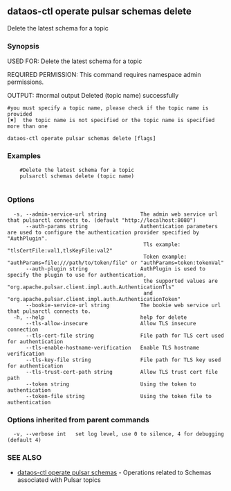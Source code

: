 ## dataos-ctl operate pulsar schemas delete

Delete the latest schema for a topic

### Synopsis

USED FOR:
    Delete the latest schema for a topic

REQUIRED PERMISSION:
    This command requires namespace admin permissions.

OUTPUT:
    #normal output
    Deleted (topic name) successfully

    #you must specify a topic name, please check if the topic name is provided
    [✖]  the topic name is not specified or the topic name is specified more than one



```
dataos-ctl operate pulsar schemas delete [flags]
```

### Examples

```
    #Delete the latest schema for a topic
    pulsarctl schemas delete (topic name)


```

### Options

```
  -s, --admin-service-url string           The admin web service url that pulsarctl connects to. (default "http://localhost:8080")
      --auth-params string                 Authentication parameters are used to configure the authentication provider specified by "AuthPlugin".
                                            Tls example: "tlsCertFile:val1,tlsKeyFile:val2"
                                            Token example: "authParams=file:///path/to/token/file" or "authParams=token:tokenVal"
      --auth-plugin string                 AuthPlugin is used to specify the plugin to use for authentication,
                                            the supported values are "org.apache.pulsar.client.impl.auth.AuthenticationTls"
                                            and "org.apache.pulsar.client.impl.auth.AuthenticationToken"
      --bookie-service-url string          The bookie web service url that pulsarctl connects to.
  -h, --help                               help for delete
      --tls-allow-insecure                 Allow TLS insecure connection
      --tls-cert-file string               File path for TLS cert used for authentication
      --tls-enable-hostname-verification   Enable TLS hostname verification
      --tls-key-file string                File path for TLS key used for authentication
      --tls-trust-cert-path string         Allow TLS trust cert file path
      --token string                       Using the token to authentication
      --token-file string                  Using the token file to authentication
```

### Options inherited from parent commands

```
  -v, --verbose int   set log level, use 0 to silence, 4 for debugging (default 4)
```

### SEE ALSO

* [dataos-ctl operate pulsar schemas](dataos-ctl_operate_pulsar_schemas.md)	 - Operations related to Schemas associated with Pulsar topics

